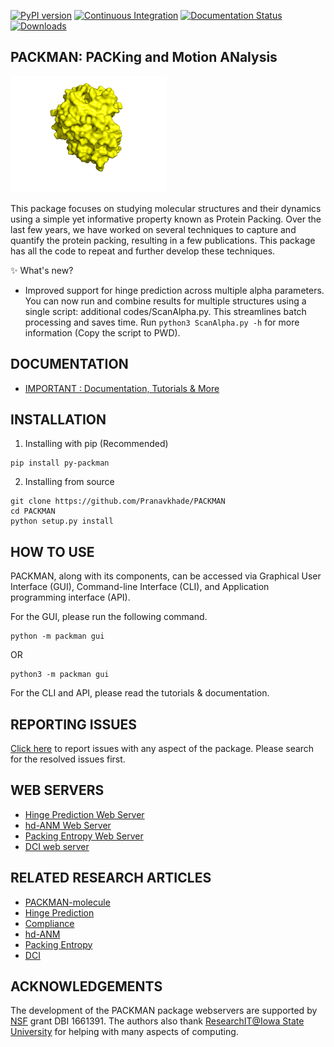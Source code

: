 [![PyPI version](https://badge.fury.io/py/py-packman.svg)](https://badge.fury.io/py/py-packman) [![Continuous Integration](https://github.com/Pranavkhade/PACKMAN/actions/workflows/python-package.yml/badge.svg)](https://github.com/Pranavkhade/PACKMAN/actions/workflows/python-package.yml) [![Documentation Status](https://readthedocs.org/projects/py-packman/badge/?version=latest)](https://py-packman.readthedocs.io/en/latest/?badge=latest) [![Downloads](https://pepy.tech/badge/py-packman)](https://pepy.tech/project/py-packman)


PACKMAN: PACKing and Motion ANalysis
------------------------------------
<img src="https://github.com/Pranavkhade/PACKMAN/blob/master/docs/_static/gallary/logo.gif" width="250">

This package focuses on studying molecular structures and their dynamics using a simple yet informative property known as Protein Packing. Over the last few years, we have worked on several techniques to capture and quantify the protein packing, resulting in a few publications. This package has all the code to repeat and further develop these techniques.

✨ What's new?
* Improved support for hinge prediction across multiple alpha parameters. You can now run and combine results for multiple structures using a single script: additional codes/ScanAlpha.py. This streamlines batch processing and saves time. Run `python3 ScanAlpha.py -h` for more information (Copy the script to PWD).

DOCUMENTATION
-------------
* [IMPORTANT : Documentation, Tutorials & More](https://py-packman.readthedocs.io)

INSTALLATION
------------

1. Installing with pip (Recommended)
```
pip install py-packman
```

2. Installing from source
```
git clone https://github.com/Pranavkhade/PACKMAN
cd PACKMAN
python setup.py install
```

HOW TO USE
----------

PACKMAN, along with its components, can be accessed via Graphical User Interface (GUI), Command-line Interface (CLI), and Application programming interface (API).

For the GUI, please run the following command.
```
python -m packman gui
```
OR
```
python3 -m packman gui
```

For the CLI and API, please read the tutorials & documentation.

REPORTING ISSUES
----------------
[Click here](https://github.com/Pranavkhade/PACKMAN/issues/new) to report issues with any aspect of the package. Please search for the resolved issues first.

WEB SERVERS
-----------
* [Hinge Prediction Web Server](https://packman.bb.iastate.edu/)
* [hd-ANM Web Server](https://hdanm.bb.iastate.edu/)
* [Packing Entropy Web Server](https://packing-entropy.bb.iastate.edu/)
* [DCI web server](https://dci.bb.iastate.edu/)

RELATED RESEARCH ARTICLES
-------------------------
* [PACKMAN-molecule](https://doi.org/10.1093/bioadv/vbac007)
* [Hinge Prediction](https://doi.org/10.1016/j.jmb.2019.11.018)
* [Compliance](https://doi.org/10.1002/prot.25968)
* [hd-ANM](https://doi.org/10.1016/j.bpj.2021.10.017)
* [Packing Entropy](https://doi.org/10.1021/acsomega.2c00999)
* [DCI](https://doi.org/10.1093/bioinformatics/btac159)

ACKNOWLEDGEMENTS
----------------

The development of the PACKMAN package webservers are supported by [NSF](https://www.nsf.gov/) grant DBI 1661391. The authors also thank [ResearchIT@Iowa State University](https://researchit.las.iastate.edu/about-research-it-iowa-state-university) for helping with many aspects of computing.
